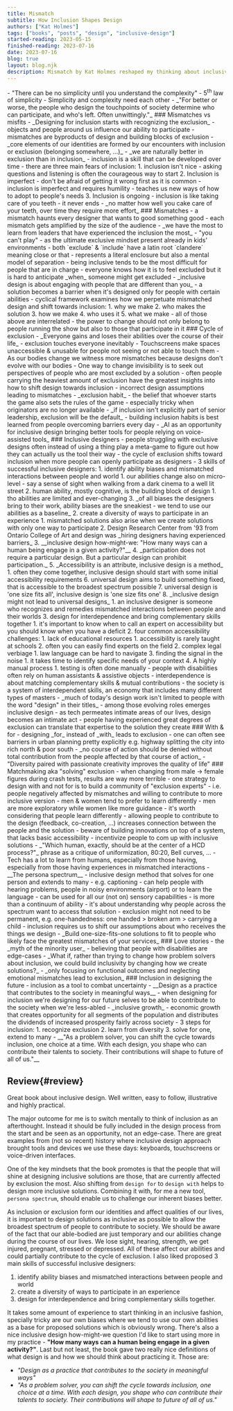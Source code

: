 ```yaml
---
title: Mismatch
subtitle: How Inclusion Shapes Design
authors: ["Kat Holmes"]
tags: ["books", "posts", "design", "inclusive-design"]
started-reading: 2023-05-15
finished-reading: 2023-07-16
date: 2023-07-16
blog: true
layout: blog.njk
description: Mismatch by Kat Holmes reshaped my thinking about inclusive design. Think of an inclusion as not something that goes 'on top' of things but rather it should be embedded in them. A huge paradigm and a mindset shift for me.
---
```



<div id="notes">
- "There can be no simplicity until you understand the complexity"
	- 5<sup>th</sup> law of simplicity - Simplicity and complexity need each other
- _"For better or worse, the people who design the touchpoints of society determine who can participate, and who's left. Often unwittingly."_
### Mismatches vs misfits
- _Designing for inclusion starts with recognizing the exclusion_
- objects and people around us influence our ability to participate
- mismatches are byproducts of design and building blocks of exclusion
- _core elements of our identities are formed by our encounters with inclusion or exclusion (belonging somewhere, ...)_
- _we are naturally better in exclusion than in inclusion_
- inclusion is a skill that can be developed over time
- there are three main fears of inclusion:
1. inclusion isn't nice
	- asking questions and listening is often the courageous way to start
2. Inclusion is imperfect
	- don't be afraid of getting it wrong first as it is common
	- inclusion is imperfect and requires humility
	- teaches us new ways of how to adopt to people's needs
3. Inclusion is ongoing
	- inclusion is like taking care of you teeth - it never ends
	- _no matter how well you cake care of your teeth, over time they require more effort_
### Mismatches
- a mismatch haunts every designer that wants to good something good
- each mismatch gets amplified by the size of the audience
- _we have the most to learn from leaders that have experienced the inclusion the most_
- "you can't play" -  as the ultimate exclusive mindset present already in kids' environments
- both `exclude` & `include` have a latin root `clandere` meaning close or that - represents a literal enclosure but also a mental model of separation
- being inclusive tends to be the most difficult for people that are in charge
- everyone knows how it is to feel excluded but it is hard to anticipate _when_ someone might get excluded
- _inclusive design is about engaging with people that are different than you_
- a solution becomes a barrier when it's designed only for people with certain abilities
- cyclical framework examines how we perpetuate mismatched design and shift towards inclusion:
1. why we make
2. who makes the solution
3. how we make
4. who uses it
5. what we make
  - all of those above are interrelated
- the power to change should not only belong to people running the show but also to those that participate in it
### Cycle of exclusion
- _Everyone gains and loses their abilities over the course of their life_
	- exclusion touches everyone inevitably
- Touchscreens make spaces unaccessible & unusable for people not seeing or not able to touch them
- As our bodies change we witness more mismatches because designs don't evolve with our bodies
- One way to change invisibility is to seek out perspectives of people who are most excluded by a solution
- often people carrying the heaviest amount of exclusion have the greatest insights into how to shift design towards inclusion
- incorrect design assumptions leading to mismatches
- _exclusion habit_ - the belief that whoever starts the game also sets the rules of the game
	- especially tricky when originators are no longer available
- _if inclusion isn't explicitly part of senior leadership, exclusion will be the default_
	- building inclusion habits is best learned from people overcoming barriers every day
- _AI as an opportunity for inclusive design bringing better tools for people relying on voice-assisted tools_
### Inclusive designers
- people struggling with exclusive designs often instead of using a thing play a meta-game to figure out how they can actually us the tool their way
- the cycle of exclusion shifts toward inclusion when more people can openly participate as designers
- 3 skills of successful inclusive designers:
1. identify ability biases and mismatched interactions between people and world
	1. our abilities change also on micro-level - say a sense of sight when walking from a dark cinema to a well lit street
	2. human ability, mostly cognitive, is the building block of design
		1. tho abilities are limited and ever-changing
	3. _of all biases the designers bring to their work, ability biases are the sneakiest - we tend to use our abilities as a baseline_
2. create a diversity of ways to participate in an experience
	1. mismatched solutions also arise when we create solutions with only one way to participate
	2. Design Research Center from '93 from Ontario College of Art and design was _hiring designers having experienced barriers_
	3. __inclusive design how-might-we: "How many ways can a human being engage in a given activity?"__
	4. _participation does not require a particular design. But a particular design can prohibit participation._
	5. _Accessibility is an attribute, inclusive design is a method_
		1. often they come together, inclusive design should start with some initial accessibility requirements
	6. universal design aims to build something fixed, that is accessible to the broadest spectrum possible
	7. universal design is 'one size fits all', inclusive design is 'one size fits one'
	8. _inclusive design might not lead to universal designs_
		1. an inclusive designer is someone who recognizes and remedies mismatched interactions between people and their worlds
3. design for interdependence and bring complementary skills together
	1. it's important to know when to call an expert on accessibility but you should know when you have a deficit
	2. four common accessibility challenges:
		1. lack of educational resources
			1. accessibility is rarely taught at schools
			2. often you can easily find experts on the field
		2. complex legal verbiage
			1. law language can be hard to navigate
		3. finding the signal in the noise
			1. it takes time to identify specific needs of your context
		4. A highly manual process
			1. testing is often done manually
- people with disabilities often rely on human assistants & assistive objects
- interdependence is about matching complementary skills & mutual contributions
	- the society is a system of interdependent skills, an economy that includes many different types of masters
- _much of today's design work isn't limited to people with the word "design" in their titles_
	- among those evolving roles emerges inclusive design
- as tech permeates intimate areas of our lives, design becomes an intimate act
- people having experienced great degrees of exclusion can translate that expertise to the solution they create
### With & for
- designing _for_ instead of _with_ leads to exclusion
- one can often see barriers in urban planning pretty explicitly e.g. highway splitting the city into rich north & poor south
- _no course of action should be denied without total contribution from the people affected by that course of action_
- "Diversity paired with passionate creativity improves the quality of life"
### Matchmaking aka "solving" exclusion
- when changing from male -> female figures during crash tests, results are way more terrible
- one strategy to design with and not for is to build a community of "exclusion experts"
	- i.e. people negatively affected by mismatches and willing to contribute to more inclusive version
- men & women tend to prefer to learn differently
	- men are more exploratory while women like more guidance
	- it's worth considering that people learn differently
- allowing people to contribute to the design (feedback, co-creation, ...) increases connection between the people and the solution
- beware of building innovations on top of a system, that lacks basic accessibility
- incentivize people to com up with inclusive solutions
- _"Which human, exactly, should be at the center of a HCD process?"_ phrase as a critique of uniformization, 80:20, Bell curves, ...
- Tech has a lot to learn from humans, especially from those having, especially from those having experiences in mismatched interactions
- __The persona spectrum__ - inclusive design method that solves for one person and extends to many
	- e.g. captioning - can help people with hearing problems, people in noisy environments (airport) or to learn the language
	- can be used for all our (not on) sensory capabilities
	- is more than a continuum of ability - it's about understanding why people across the spectrum want to access that solution
- exclusion might not need to be permanent, e.g. one-handedness: one handed > broken arm > carrying a child
- inclusion requires us to shift our assumptions about who receives the things we design
- _Build one-size-fits-one solutions to fit to people who likely face the greatest mismatches of your services_
### Love stories
- the _myth of the minority user_ - believing that people with disabilities are edge-cases
- _What if, rather than trying to change how problem solvers about inclusion, we could build inclusivity by changing how we create solutions?_
- _only focusing on functional outcomes and neglecting emotional mismatches lead to exclusion_
### Inclusion in designing the future
- inclusion as a tool to combat uncertainty
- __Design as a practice that contributes to the society in meaningful ways__
- when designing for inclusion we're designing for our future selves to be able to contribute to the society when we're less-abled
- _inclusive growth_ - economic growth that creates opportunity for all segments of the population and distributes the dividends of increased prosperity fairly across society
- 3 steps for inclusion:
1. recognize exclusion
2. learn from diversity
3. solve for one, extend to many
- __"As a problem solver, you can shift the cycle towards inclusion, one choice at a time. With each design, you shape who can contribute their talents to society. Their contributions will shape to future of all of us."__
</div>

## Review{#review}
Great book about inclusive design. Well written, easy to follow, illustrative and highly practical.

The major outcome for me is to switch mentally to think of inclusion as an afterthought. Instead it should be fully included in the design process from the start and be seen as an opportunity, not an edge-case. There are great examples from (not so recent) history where inclusive design approach brought tools and devices we use these days: keyboards, touchscreens or voice-driven interfaces.

One of the key mindsets that the book promotes is that the people that will shine at designing inclusive solutions are those, that are currently affected by exclusion the most. Also shifting from `design for` to `design with` helps to design more inclusive solutions. Combining it with, for me a new tool, `persona spectrum`, should enable us to challenge our inherent biases better.

As inclusion or exclusion form our identities and affect qualities of our lives, it is important to design solutions as inclusive as possible to allow the broadest spectrum of people to contribute to society. We should be aware of the fact that our able-bodied are just temporary and our abilities change during the course of our lives. We lose sight, hearing, strength, we get injured, pregnant, stressed or depressed. All of these affect our abilities and could partially contribute to the cycle of exclusion.
I also liked proposed 3 main skills of successful inclusive designers:
1. identify ability biases and mismatched interactions between people and world
2. create a diversity of ways to participate in an experience
3. design for interdependence and bring complementary skills together.

It takes some amount of experience to start thinking in an inclusive fashion, specially tricky are our own biases where we tend to use our own abilities as a base for proposed solutions which is obviously wrong. There's also a nice inclusive design how-might-we question I'd like to start using more in my practice - __"How many ways can a human being engage in a given activity?"__.
Last but not least, the book gave two really nice definitions of what design is and how we should think about practicing it. Those are:
- _"Design as a practice that contributes to the society in meaningful ways"_
- _"As a problem solver, you can shift the cycle towards inclusion, one choice at a time. With each design, you shape who can contribute their talents to society. Their contributions will shape to future of all of us."_